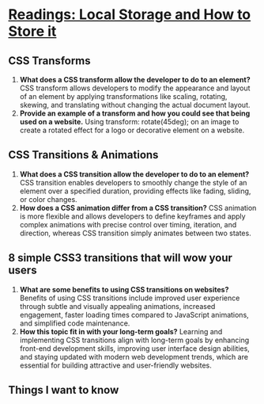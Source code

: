 # [Readings: Local Storage and How to Store it](https://github.com/codefellows/seattle-code-201d108/tree/main/class-14)

## CSS Transforms
1. **What does a CSS transform allow the developer to do to an element?** CSS transform allows developers to modify the appearance and layout of an element by applying transformations like scaling, rotating, skewing, and translating without changing the actual document layout.
2. **Provide an example of a transform and how you could see that being used on a website.** Using transform: rotate(45deg); on an image to create a rotated effect for a logo or decorative element on a website.

## CSS Transitions & Animations
1. **What does a CSS transition allow the developer to do to an element?** CSS transition enables developers to smoothly change the style of an element over a specified duration, providing effects like fading, sliding, or color changes.
2. **How does a CSS animation differ from a CSS transition?** CSS animation is more flexible and allows developers to define keyframes and apply complex animations with precise control over timing, iteration, and direction, whereas CSS transition simply animates between two states.

## 8 simple CSS3 transitions that will wow your users
1. **What are some benefits to using CSS transitions on websites?** Benefits of using CSS transitions include improved user experience through subtle and visually appealing animations, increased engagement, faster loading times compared to JavaScript animations, and simplified code maintenance.
2. **How this topic fit in with your long-term goals?** Learning and implementing CSS transitions align with long-term goals by enhancing front-end development skills, improving user interface design abilities, and staying updated with modern web development trends, which are essential for building attractive and user-friendly websites.

## Things I want to know 
